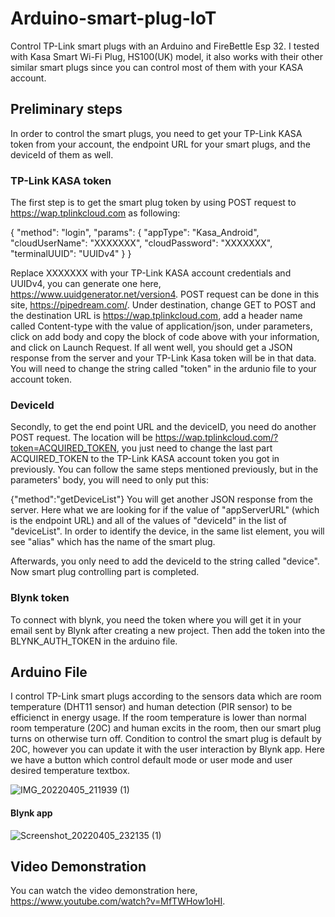 # Arduino-smart-plug-IoT

Control TP-Link smart plugs with an Arduino and FireBettle Esp 32. I tested with Kasa Smart Wi-Fi Plug, HS100(UK) model, it also works with their other similar smart plugs since you can control most of them with your KASA account.

## Preliminary steps

In order to control the smart plugs, you need to get your TP-Link KASA token from your account, the endpoint URL for your smart plugs, and the deviceId of them as well.

### TP-Link KASA token
The first step is to get the smart plug token by using POST request to https://wap.tplinkcloud.com as following:

{
  "method": "login",
  "params": {
    "appType": "Kasa_Android",
    "cloudUserName": "XXXXXXX",
    "cloudPassword": "XXXXXXX",
    "terminalUUID": "UUIDv4"
   }
}

Replace XXXXXXX with your TP-Link KASA account credentials and UUIDv4, you can generate one here, https://www.uuidgenerator.net/version4. POST request can be done in this site, https://pipedream.com/. Under destination, change GET to POST and the destination URL is https://wap.tplinkcloud.com, add a header name called Content-type with the value of application/json, under parameters, click on add body and copy the block of code above with your information, and click on Launch Request. If all went well, you should get a JSON response from the server and your TP-Link Kasa token will be in that data. You will need to change the string called "token" in the ardunio file to your account token.

### DeviceId
Secondly, to get the end point URL and the deviceID, you need do another POST request. The location will be https://wap.tplinkcloud.com/?token=ACQUIRED_TOKEN, you just need to change the last part ACQUIRED_TOKEN to the TP-Link KASA account token you got in previously. You can follow the same steps mentioned previously, but in the parameters' body, you will need to only put this:

{"method":"getDeviceList"}
You will get another JSON response from the server. Here what we are looking for if the value of "appServerURL" (which is the endpoint URL) and all of the values of "deviceId" in the list of "deviceList". In order to identify the device, in the same list element, you will see "alias" which has the name of the smart plug.

Afterwards, you only need to add the deviceId to the string called "device". Now smart plug controlling part is completed. 

### Blynk token
To connect with blynk, you need the token where you will get it in your email sent by Blynk after creating a new project. Then add the token into the BLYNK_AUTH_TOKEN in the arduino file. 

## Arduino File
I control TP-Link smart plugs according to the sensors data which are room temperature (DHT11 sensor) and human detection (PIR sensor) to be efficienct in energy usage. If the room temperature is lower than normal room temperature (20C) and human excits in the room, then our smart plug turns on otherwise turn off. Condition to control the smart plug is default by 20C, however you can update it with the user interaction by Blynk app. Here we have a button which control default mode or user mode and user desired temperature textbox. 

![IMG_20220405_211939 (1)](https://user-images.githubusercontent.com/47670208/163713791-9c22c6cc-3c40-47ad-8538-576a82f32d66.jpg)


#### Blynk app 
![Screenshot_20220405_232135 (1)](https://user-images.githubusercontent.com/47670208/163713775-ec99e055-0778-40a1-b73b-1184a2f2a9d7.jpg)


## Video Demonstration
You can watch the video demonstration here, https://www.youtube.com/watch?v=MfTWHow1oHI.


